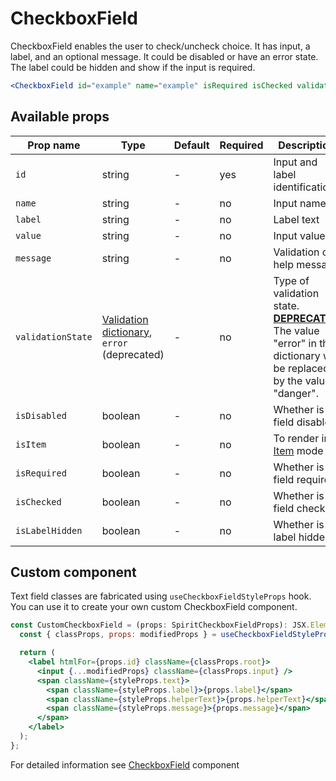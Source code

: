 # CheckboxField

CheckboxField enables the user to check/uncheck choice. It has input, a label,
and an optional message. It could be disabled or have an error state. The label could be hidden
and show if the input is required.

```jsx
<CheckboxField id="example" name="example" isRequired isChecked validationState="danger" message="validation failed" />
```

## Available props

| Prop name         | Type                                                                 | Default | Required | Description                                                                                                                        |
| ----------------- | -------------------------------------------------------------------- | ------- | -------- | ---------------------------------------------------------------------------------------------------------------------------------- |
| `id`              | string                                                               | -       | yes      | Input and label identification                                                                                                     |
| `name`            | string                                                               | -       | no       | Input name                                                                                                                         |
| `label`           | string                                                               | -       | no       | Label text                                                                                                                         |
| `value`           | string                                                               | -       | no       | Input value                                                                                                                        |
| `message`         | string                                                               | -       | no       | Validation or help message                                                                                                         |
| `validationState` | [Validation dictionary][dictionary-validation], `error` (deprecated) | -       | no       | Type of validation state. [**DEPRECATED**][deprecated] The value "error" in the dictionary will be replaced by the value "danger". |
| `isDisabled`      | boolean                                                              | -       | no       | Whether is field disabled                                                                                                          |
| `isItem`          | boolean                                                              | -       | no       | To render in [Item][item] mode                                                                                                     |
| `isRequired`      | boolean                                                              | -       | no       | Whether is field required                                                                                                          |
| `isChecked`       | boolean                                                              | -       | no       | Whether is field checked                                                                                                           |
| `isLabelHidden`   | boolean                                                              | -       | no       | Whether is label hidden                                                                                                            |

## Custom component

Text field classes are fabricated using `useCheckboxFieldStyleProps` hook. You can use it to create your own custom CheckboxField component.

```jsx
const CustomCheckboxField = (props: SpiritCheckboxFieldProps): JSX.Element => {
  const { classProps, props: modifiedProps } = useCheckboxFieldStyleProps(props);

  return (
    <label htmlFor={props.id} className={classProps.root}>
      <input {...modifiedProps} className={classProps.input} />
      <span className={styleProps.text}>
        <span className={styleProps.label}>{props.label}</span>
        <span className={styleProps.helperText}>{props.helperText}</span>
        <span className={styleProps.message}>{props.message}</span>
      </span>
    </label>
  );
};
```

For detailed information see [CheckboxField](https://github.com/lmc-eu/spirit-design-system/blob/main/packages/web/src/components/CheckboxField/README.md) component

[item]: https://github.com/lmc-eu/spirit-design-system/blob/main/packages/web-react/src/components/Item/README.md
[dictionary-validation]: https://github.com/lmc-eu/spirit-design-system/blob/main/docs/DICTIONARIES.md#validation
[deprecated]: https://github.com/lmc-eu/spirit-design-system/tree/main/packages/web-react/README.md#deprecations
